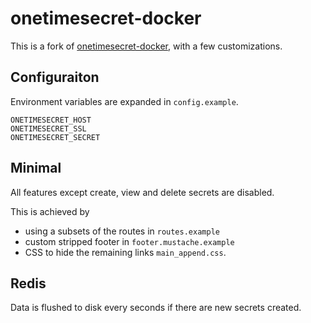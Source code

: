 # onetimesecret-docker

This is a fork of [onetimesecret-docker](https://github.com/dismantl/onetimesecret-docker), with a few customizations.

## Configuraiton 
Environment variables are expanded in ```config.example```.
```
ONETIMESECRET_HOST
ONETIMESECRET_SSL
ONETIMESECRET_SECRET
```

## Minimal
All features except create, view and delete secrets are disabled.

This is achieved by 
- using a subsets of the routes in ```routes.example```
- custom stripped footer in ```footer.mustache.example``` 
- CSS to hide the remaining links ```main_append.css```.

## Redis
Data is flushed to disk every seconds if there are new secrets created.